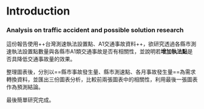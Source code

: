 # Introduction
### Analysis on traffic accident and possible solution research

這份報告使用++台灣測速執法設置點、A1交通事故資料++，欲研究透過各縣市測速執法設置點數量與各縣市A1類交通事故是否有相關性，並說明若**增加執法點**是否具降低交通事故量的效果。

整理圖表後，分別以==縣市事故發生量、縣市測速點、各月事故發生量==為需求轉換資料，並匯出三份圖表分析，比較前兩張圖表中的相關性，利用最後一張圖表作為預測結論。

最後簡單研究完成。
